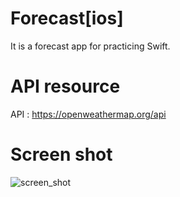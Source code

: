 # Forecast[ios]
It is a forecast app for practicing Swift.

# API resource
API : https://openweathermap.org/api

# Screen shot
![screen_shot](https://user-images.githubusercontent.com/55077961/124587885-20654a80-de93-11eb-9c3f-19a5abbb0750.png)
